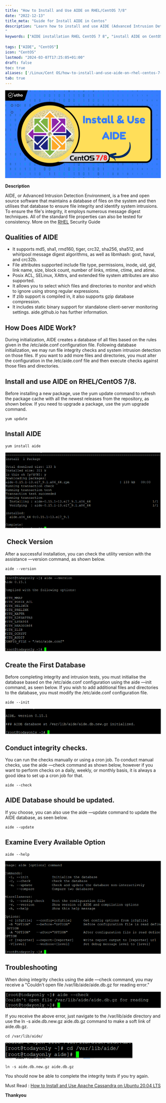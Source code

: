 ```yaml
---
title: "How to Install and Use AIDE on RHEL/CentOS 7/8"
date: "2022-12-13"
title_meta: "Guide for Install AIDE in Centos"
description: "Learn how to install and use AIDE (Advanced Intrusion Detection Environment) on RHEL/CentOS 7/8 with this comprehensive guide. Discover step-by-step instructions to set up AIDE for monitoring file integrity, configuring rules, and detecting unauthorized changes on your system. Enhance your server's security with AIDE's powerful features on RHEL/CentOS platforms. 
"
keywords: ["AIDE installation RHEL CentOS 7 8", "install AIDE on CentOS 7 8", "AIDE CentOS tutorial", "CentOS AIDE setup guide", "AIDE integrity checker RHEL 7 8", "AIDE security tool CentOS", "AIDE configuration RHEL 7 8", "AIDE file integrity CentOS"]

tags: ["AIDE", "CentOS"]
icon: "CentOS"
lastmod: "2024-03-07T17:25:05+01:00"
draft: false
toc: true
aliases: ['/Linux/Cent OS/how-to-install-and-use-aide-on-rhel-centos-7-8/']
tab: true
---
```


![Featured image](images/How-to-Install-and-Use-AIDE-on-RHEL_CentOS-7_8_utho.jpg)

**Description**

AIDE, or Advanced Intrusion Detection Environment, is a free and open source software that maintains a database of files on the system and then utilises that database to ensure file integrity and identify system intrusions. To ensure the file's integrity, it employs numerous message digest techniques. All of the standard file properties can also be tested for consistency. More on the [RHEL](https://www.redhat.com/en/technologies/linux-platforms/enterprise-linux) Security Guide

## Qualities of AIDE

- It supports md5, sha1, rmd160, tiger, crc32, sha256, sha512, and whirlpool message digest algorithms, as well as libmhash: gost, haval, and crc32b.
- File attributes supported include file type, permissions, inode, uid, gid, link name, size, block count, number of links, mtime, ctime, and atime.
- Posix ACL, SELinux, XAttrs, and extended file system attributes are also supported.
- It allows you to select which files and directories to monitor and which to ignore using strong regular expressions.
- If zlib support is compiled in, it also supports gzip database compression.
- It includes static binary support for standalone client-server monitoring settings. aide.github.io has further information.  
    

## How Does AIDE Work?

During initialization, AIDE creates a database of all files based on the rules given in the /etc/aide.conf configuration file. Following database initialization, we may run file integrity checks and system intrusion detection on those files. If you want to add more files and directories, you must alter the configuration in the /etc/aide.conf file and then execute checks against those files and directories.

## Install and use AIDE on RHEL/CentOS 7/8.

Before installing a new package, use the yum update command to refresh the package cache with all the newest releases from the repository, as shown below. If you need to upgrade a package, use the yum upgrade command.

```
yum update
```
## Install AIDE

```
yum install aide
```
![output](images/image-588.png)

##  Check Version

After a successful installation, you can check the utility version with the assistance —version command, as shown below.

```
aide --version
```
![output](images/image-589.png)

## Create the First Database

Before completing integrity and intrusion tests, you must initialise the database based on the /etc/aide.conf configuration using the aide —init command, as seen below. If you wish to add additional files and directories to the database, you must modify the /etc/aide.conf configuration file.

```
aide --init
```
![output](images/image-590.png)

## Conduct integrity checks.

You can run the checks manually or using a cron job. To conduct manual checks, use the aide —check command as shown below, however if you want to perform checks on a daily, weekly, or monthly basis, it is always a good idea to set up a cron job for that.

```
aide --check
```
## AIDE Database should be updated.

If you choose, you can also use the aide —update command to update the AIDE database, as seen below.

```
aide --update
```
## Examine Every Available Option

```
aide --help
```
![output](images/image-591.png)

## Troubleshooting

When doing integrity checks using the aide —check command, you may receive a "Couldn't open file /var/lib/aide/aide.db.gz for reading error."

![output](images/image-592.png)

If you receive the above error, just navigate to the /var/lib/aide directory and use the ln -s aide.db.new.gz aide.db.gz command to make a soft link of aide.db.gz.

```
cd /var/lib/aide/
```
![output](images/image-593.png)

```
ln -s aide.db.new.gz aide.db.gz
```
You should now be able to complete the integrity tests if you try again.

Must Read : [How to Install and Use Apache Cassandra on Ubuntu 20.04 LTS](https://utho.com/docs/tutorial/how-to-install-and-use-apache-cassandra-on-ubuntu-20-04-lts/)

**Thankyou**
